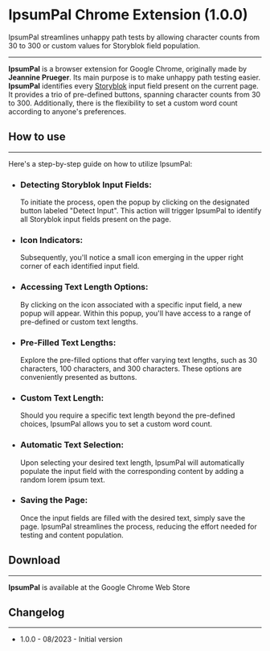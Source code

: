 # IpsumPal Chrome Extension (1.0.0)

IpsumPal streamlines unhappy path tests by allowing character counts from 30 to 300 or custom values for Storyblok field population.

---

**IpsumPal** is a browser extension for Google Chrome, originally made by **Jeannine Prueger**. Its main purpose is to make unhappy path testing easier. **IpsumPal** identifies every [Storyblok](https://www.storyblok.com/) input field present on the current page. It provides a trio of pre-defined buttons, spanning character counts from 30 to 300. Additionally, there is the flexibility to set a custom word count according to anyone's preferences.

## How to use

---

Here's a step-by-step guide on how to utilize IpsumPal:

- ### Detecting Storyblok Input Fields:

  To initiate the process, open the popup by clicking on the designated button labeled "Detect Input". This action will trigger IpsumPal to identify all Storyblok input fields present on the page.

- ### Icon Indicators:

  Subsequently, you'll notice a small icon emerging in the upper right corner of each identified input field.

- ### Accessing Text Length Options:

  By clicking on the icon associated with a specific input field, a new popup will appear. Within this popup, you'll have access to a range of pre-defined or custom text lengths.

- ### Pre-Filled Text Lengths:

  Explore the pre-filled options that offer varying text lengths, such as 30 characters, 100 characters, and 300 characters. These options are conveniently presented as buttons.

- ### Custom Text Length:

  Should you require a specific text length beyond the pre-defined choices, IpsumPal allows you to set a custom word count.

- ### Automatic Text Selection:

  Upon selecting your desired text length, IpsumPal will automatically populate the input field with the corresponding content by adding a random lorem ipsum text.

- ### Saving the Page:

  Once the input fields are filled with the desired text, simply save the page. IpsumPal streamlines the process, reducing the effort needed for testing and content population.

## Download

---

**IpsumPal** is available at the Google Chrome Web Store

## Changelog

---

- 1.0.0 - 08/2023 - Initial version
